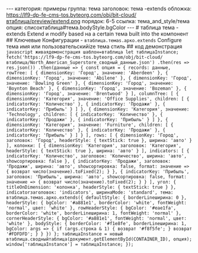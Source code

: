 --- категория: примеры группа: тема заголовок: тема -extends обложка: https://lf9-dp-fe-cms-tos.byteorg.com/obj/bit-cloud/втаблица/preview/extend.png порядок: 6-5 ссылка: тема_and_style/тема опция: списоктаблица#тема.bodyStyle.bgColor --- # таблица тема -extends Extend и modify based на a certain тема built into the компонент ## Ключевые Конфигурации - `втаблица.темаs.арко.extends` Configure тема имя или пользовательскийize тема стиль ## код демонстрация ```javascript живаядемонстрация шаблон=втаблица let таблицаInstance; fetch('https://lf9-dp-fe-cms-tos.byteorg.com/obj/bit-cloud/втаблица/North_American_Superstore_сводный_данные.json') .then(res => res.json()) .then(данные => { const опция = { records: данные, rowTree: [ { dimensionKey: 'Город', значение: 'Aberdeen' }, { dimensionKey: 'Город', значение: 'Abilene' }, { dimensionKey: 'Город', значение: 'Bowling Green' }, { dimensionKey: 'Город', значение: 'Boynton Beach' }, { dimensionKey: 'Город', значение: 'Bozeman' }, { dimensionKey: 'Город', значение: 'Brentwood' } ], columnTree: [ { dimensionKey: 'Категория', значение: 'Office Supplies', children: [ { indicatorKey: 'Количество' }, { indicatorKey: 'Продажи' }, { indicatorKey: 'Прибыль' } ] }, { dimensionKey: 'Категория', значение: 'Technology', children: [ { indicatorKey: 'Количество' }, { indicatorKey: 'Продажи' }, { indicatorKey: 'Прибыль' } ] }, { dimensionKey: 'Категория', значение: 'Furniture', children: [ { indicatorKey: 'Количество' }, { indicatorKey: 'Продажи' }, { indicatorKey: 'Прибыль' } ] } ], rows: [ { dimensionKey: 'Город', заголовок: 'Город', headerStyle: { textStick: true }, ширина: 'авто' } ], колонки: [ { dimensionKey: 'Категория', заголовок: 'Категория', headerStyle: { textStick: true }, ширина: 'авто' } ], indicators: [ { indicatorKey: 'Количество', заголовок: 'Количество', ширина: 'авто', showсортировка: false }, { indicatorKey: 'Продажи', заголовок: 'Продажи', ширина: 'авто', showсортировка: false, format: значение => { возврат число(значение).toFixed(2); } }, { indicatorKey: 'Прибыль', заголовок: 'Прибыль', ширина: 'авто', showсортировка: false, format: значение => { возврат число(значение).toFixed(2); } } ], угол: { titleOnDimension: 'колонка', headerStyle: { textStick: true } }, indicatorзаголовок: 'indicators', ширинаMode: 'standard', тема: втаблица.темаs.арко.extends({ defaultStyle: { borderLineширина: 0 }, headerStyle: { bgColor: '#a881e1', borderColor: 'white', fontWeight: 'normal', цвет: 'white' }, rowHeaderStyle: { bgColor: '#eae1fa', borderColor: 'white', borderLineширина: 1, fontWeight: 'normal' }, cornerHeaderStyle: { bgColor: '#a881e1', fontWeight: 'normal', цвет: 'white' }, bodyStyle: { borderColor: '#f1e8fe', borderLineширина: 1, bgColor: args => { if (args.строка & 1) { возврат '#f8f5fe'; } возврат '#FDFDFD'; } } }) }; таблицаInstance = новый втаблица.сводныйтаблица(документ.getElementById(CONTAINER_ID), опция); window['таблицаInstance'] = таблицаInstance; }); ``` 